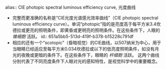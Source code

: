 alias:: CIE photopic spectral luminous efficiency curve, 光度曲线

- 完整而更准确的名称是“CIE光度光谱感光效率曲线”（CIE photopic spectral luminous efficiency curve）。单词“photopic”指的是亮度高于每平方米3.4坎德拉或更亮的照明条件，即黄昏或更明亮的照明条件。在这些条件下，人眼的 *锥细胞* 活跃。
  id:: 651a5bb5-513d-419f-b378-b15228c791df
- 相应的还有一个“scotopic”（昏暗视觉）的CIE曲线，以507纳米为中心，用于当眼睛已经适应至每平方米0.034坎德拉或以下的低亮度照明条件，如没有月光的夜晚或更暗的条件下。在这些条件下，眼睛的 *杆细胞* 活跃。
  这两个曲线分别代表了不同亮度条件下人眼对光的感知特性，是视觉科学中的重要概念。